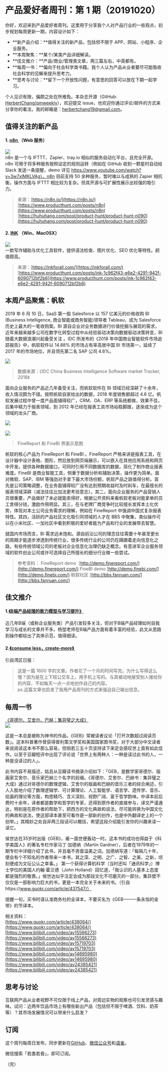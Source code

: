 # 产品爱好者周刊：第 1 期（20191020）

你好，欢迎来到产品爱好者周刊。这里用于分享我个人对产品行业的一些观点，初步规划每周更新一期，内容设计如下：

- **新产品介绍：**值得关注的新产品，包括但不限于 APP、网站、小程序、企业服务。
- **本周聚焦：**某个/某类产品详细解读。
- **佳文推介：**产品/商业/管理类文章，两三篇左右，中英都有。<br />
- **每周一书：**偏向于社会科学类书籍。我个人认为产品从业者要尽可能吸收社会科学的见解来提升思考力。
- **思考与讨论：**留下一个开放性问题，有意思的回答可以放在下期一起学习。

个人见识有限，偏颇之处在所难免。本杂志开源（GitHub: [HerbertChang/pmweekly](https://github.com/HerbertChang/pmweekly)），欢迎提交 issue，也欢迎你通过评论/邮件的方式来分享你的看法，我的邮箱是：herbertchang19@gmail.com。

<a name="F6VuC"></a>

## 值得关注的新产品

<a name="Qzmeq"></a>

#### 1. [n8n ]()（Web 服务）

![](https://cdn.nlark.com/yuque/0/2019/png/535404/1571649107081-ed78df70-c046-49b7-948a-3dd8d8c811b1.png#align=left&display=inline&height=366&originHeight=863&originWidth=1485&search=&size=0&status=done&width=630)<br />n8n 是一个与 IFTTT、Zapier、tray.io 相似的服务自动化平台，且完全开源。n8n 可用于将多种服务按照设定的规则运转（例如在 GitHub 收到一颗星时自动给 Slack 发送一条提醒，demo 详见 https://www.youtube.com/watch?v=3w7xIMKLVAg）。n8n 目前支持 50 余种服务，暂时难以与成熟的 Zapier 相抗衡，操作方面与 IFTTT 相比较为复杂。但其开源与可扩展性展示出较强的吸引力。

> 来源：[https://n8n.io/](https://n8n.io/)
> [https://www.producthunt.com/posts/n8n](https://www.producthunt.com/posts/n8n)
> [https://huhuhang.com/post/product-hunt/product-hunt-n090](https://huhuhang.com/post/product-hunt/product-hunt-n090)

<a name="sEaXd"></a>

#### 2. [INK](https://inkforall.com/) （Win、MacOSX）

![](https://cdn.nlark.com/yuque/0/2019/jpeg/535404/1571649674090-232e8af4-bc83-47fb-843a-80031bc9cd0e.jpeg#align=left&display=inline&height=377&originHeight=380&originWidth=635&search=&size=0&status=done&width=630)<br />一款写作辅助与优化工具软件，提供语法检查、图片优化、SEO 优化等特性。颜值颇高。

> 来源：[https://inkforall.com/](https://inkforall.com/)
> [https://www.producthunt.com/posts/ink-1c962f43-e6e2-4291-942f-6090712bf2b6](https://www.producthunt.com/posts/ink-1c962f43-e6e2-4291-942f-6090712bf2b6)

<a name="0B3XX"></a>

## 本周产品聚焦：帆软

2019 年 6 月 10 日，SaaS 第一股 Salesforce 以 157 亿美元的价格收购 BI (Business Intelligence, 商业智能或商务智能)领导者 Tableau，成为 Salesforce 历史上最大的一笔收购案。BI 源自企业对业务数据进行价值挖掘与展现的需求，近年来越来越多公司在数字化转型过程中从经验驱动决策向数据驱动决策转变，BI 随着大数据浪潮兴起备受关注 。IDC 所发布的《2018 年中国商业智能软件市场追踪报告》中，帆软软件以 14.88% 的市场占有率高居中国 BI 市场第一，延续了 2017 年的市场地位，并且领先第二名 SAP 公司 4.6%。<br />

![](https://cdn.nlark.com/yuque/0/2019/png/535404/1571649146400-42538415-206c-4ba6-bff3-1d7d27a9d6d1.png#align=left&display=inline&height=307&originHeight=526&originWidth=1080&search=&size=0&status=done&width=630)

> 数据来源：《IDC China Business Intelligence Software market Tracker, 2018》

面向企业服务的产品近几年备受关注，而帆软软件在 BI 领域已经深耕了十余年，收入情况颇为不错。按照帆软自家给出的数据，2018 年度销售额超过 4.6 亿。帆软发展过程中曾一度产品面铺得较广，CRM、OA、ERP 等系统都做，效果不佳，后集中精力于报表领域，到 2012 年已经在报表工具市场站稳脚跟，逐渐成为这个领域的龙头厂商。

![](https://cdn.nlark.com/yuque/0/2019/png/535404/1571649208534-cae5f2ba-b620-4825-a57e-bf976bb99fd4.png#align=left&display=inline&height=272&originHeight=822&originWidth=1901&search=&size=0&status=done&width=630)<br />
<br />![](https://cdn.nlark.com/yuque/0/2019/png/535404/1571649217242-f1b1a662-ae41-4df6-bd17-633548efb89d.png#align=left&display=inline&height=293&originHeight=892&originWidth=1919&search=&size=0&status=done&width=630)

> FineReport 和 FineBI 界面示意图

帆软的核心产品为 FineReport 和 FineBI 。FineReport 严格来讲是报表工具，在设计器中设计表格、图形，然后放到网页端展示，可以嵌入在其他应用系统和网页中开发。提供各种数据接口，可同时引用不同数据库的数据，简化了制作商业报表难度。FineBI 是商业智能工具，侧重于数据分析和辅助决策，操作更为简单。面对微软、SAP、IBM 等强劲对手拿下最大市场份额，帆软产品之路值得分析。首先是公司策略调整，在业务面铺得较广没有达到预期收益时及时刹车，在最擅长的报表领域深耕（减法往往比加法更考验意志）。其二，面向企业服务的产品营销人员很重要，产品做好了未必就能卖得好，根据公开资料来看帆软老板对能拿单的员工舍得分钱，激励作用明显。其三，在与老牌厂商竞争时比较擅长发挥本土化优势，体现对本土公司业务需求的理解，例如在 FineReport 中强调中国式复杂报表特性。其四，活跃的产品社区文化吸引同领域的人才在 BBS 中聚集，类似操作可以在小米社区、一加社区中看到积极的爱好者能为产品和行业的发展带去智慧。

就国内市场而言，BI 需求远未饱和。源自前沿公司的理念往往需要十年甚至更长的周期才能逐步渗透到传统行业，很多传统行业的公司仍在蹒跚着走向信息化之路，有些传统领域公司的老板对企业信息化治理仍缺乏概念。有意进军企业服务领域的软件创业公司或许可选择自己所擅长的细分行业做一些尝试。

> 参考资料：
> FineReport demo  [http://demo.finereport.com/](http://demo.finereport.com/)
> FineBI demo [http://demo.finebi.com/](http://demo.finebi.com/)
> 帆软社区 [http://bbs.fanruan.com/](http://bbs.fanruan.com/)



<a name="h2dQp"></a>

## 佳文推介

<a name="l0HU7"></a>

#### 1.[《B端产品经理的能力模型与学习提升》](https://coffee.pmcaff.com/article/1882551982021760/)

近几年B端（或称企业服务类）产品引发较多关注，但对于B端产品经理如何自我学习与成长的文章并不多。杨堃老师在B端产品方面有着丰富的经验，此文从思路到操作都给出了具体示范，值得细读。<br />

<a name="Zoeyj"></a>

#### 2.[《consume less，create-more》 ](https://tjcx.me/posts/consumption-distraction/)

引自湾区日报：

> 这是一篇 1600 字的文章。作者花了一个月的时间写完。为什么写得这么慢？因为是在上下班公交车上，用手机上写的。与其被动地接受别人推给你的内容，不如每天一点一点地创作自己的内容。<br />
> ps.这篇文章也启发了我用产品周刊的方式来强迫自己输出信息。

<a name="bn6nY"></a>

## 每周一书

[《哥德尔、艾舍尔、巴赫：集异璧之大成》](https://book.douban.com/subject/1291204/)<br />![](https://cdn.nlark.com/yuque/0/2019/jpeg/535404/1571649347433-cc23572c-25f5-44a3-b19f-863d01636ca4.jpeg#align=left&display=inline&height=261&originHeight=850&originWidth=600&search=&size=0&status=done&width=184)

这是一本总是被称为神书的作品，《GEB》常被读者议论「打开次数超过阅读页数」。这本科普著作曾获得普利策文学奖和美国国家图书奖，对于大部分中文读者来说阅读这本书不那么容易，但倘若三五十页坚持读下来定会感叹世上竟有如此佳作。以至于豆瓣短评中出现了评论说「世界上有两种人：一种是读过此书的人，一种是没读过的人」。

此书内容不易描述，姑且从豆瓣读书摘录介绍如下：「GEB，是数学家哥德尔、版画家艾舍尔、音乐家巴赫三个名字的前缀。《哥德尔、艾舍尔、巴赫书：集异璧之大成》通过对哥德尔的数理逻辑，艾舍尔的版画和巴赫的音乐三者的综合阐述，引人入胜地介绍了数理逻辑学、可计算理论、人工智能学、语言学、遗传学、音乐、绘画的理论等方面，构思精巧、含义深刻、视野广阔、富于哲学韵味。中译本前后费时十余年，译者都是数学和哲学的专家，还得到原作者的直接参与，译文严谨通达，特别是在原作者的帮助下，把西方的文化典故和说法，尽可能转换为中国文化的典故和说法，使这部译本甚至可看作是一部新的创作，也是中外翻译史上的一个创举。」其精妙之处自非两三段话可以概括，希望这段介绍能引发你的兴趣来读一读它。

侯世达在35岁时出版《GEB》，甫一面世便轰动一时。这本书的成功也得益于《科学美国人》的著名专栏作家马丁·加德纳（Martin Gardner），后者在1979年的一期专栏中详细介绍了此书，并且毫不吝啬溢美之词。加德纳写道：「每隔几十年，便会有个不知名的作者带来一本书，其之深、之明、之广、之智、之美、之新，顷刻便成为文坛公认之幸事。」 第一个获得计算机科学（当时还叫「通讯科学」）博士学位的美国人约翰·霍兰德（John Holland）回忆道，「我认识的人基本上态度都是强烈的敬畏。」侯世达似乎注定会成为那段文化不可磨灭的一部分。集异壁不仅仅是一部影响力巨大的书，更是一本完全关于未来的书。（引自https://www.guokr.com/article/437547/）

提醒一句，买书时请认准商务社的全译本，不要买名为《GEB——一条永恒的金带》的节译本。

相关资料：<br />[https://www.guokr.com/article/438064/](https://www.guokr.com/article/438064/)<br />[https://www.bilibili.com/video/av15566273](https://www.bilibili.com/video/av15566273)<br />[https://www.bilibili.com/video/av15719703](https://www.bilibili.com/video/av15719703)<br />[https://www.bilibili.com/video/av14695980](https://www.bilibili.com/video/av14695980)<br />[https://www.bilibili.com/video/av24385421](https://www.bilibili.com/video/av24385421)

<a name="wt1Uu"></a>

## 思考与讨论

互联网产品从业者视野不可仅限于线上产品，对周边实物的观察也可引发灵感与趣味。试问：近两年饮品市场上有哪些新出产品（包括但不限于啤酒、饮料、奶茶等）？其市场发展情况可以带来什么启发？<br />

## 订阅

这个周刊每周日发布，同步更新在[GitHub](<https://github.com/HerbertChang/pmweekly>)、[微信公众号](<https://weixin.sogou.com/weixin?type=1&s_from=input&query=%E8%8B%A5%E6%84%9A%E8%8B%A5%E6%98%8F&ie=utf8&_sug_=y&_sug_type_=&w=01019900&sut=10610&sst0=1571666684054&lkt=0%2C0%2C0>)和[语雀](<https://yuque.com/herbert-chang/pmweekly/>)。

微信搜索「若愚若昏」，即可订阅。



（完）

